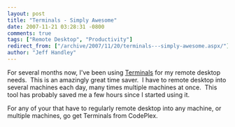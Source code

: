 ```yaml
---
layout: post
title: "Terminals - Simply Awesome"
date: 2007-11-21 03:28:31 -0800
comments: true
tags: ["Remote Desktop", "Productivity"]
redirect_from: ["/archive/2007/11/20/terminals---simply-awesome.aspx/"]
author: "Jeff Handley"
---
```

<!-- more -->
<p>For several months now, I've been using <a href="http://www.codeplex.com/Terminals" target="_blank">Terminals</a> for my remote desktop needs.  This is an amazingly great time saver.  I have to remote desktop into several machines each day, many times multiple machines at once.  This tool has probably saved me a few hours since I started using it.</p>  <p>For any of your that have to regularly remote desktop into any machine, or multiple machines, go get Terminals from CodePlex.</p>
